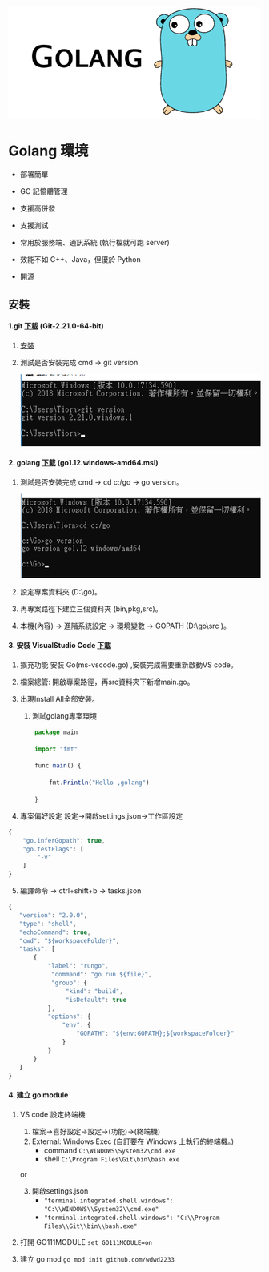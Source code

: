 ![golang](https://github.com/wdwd2233/Notes/blob/master/Golang/img/golang.png?raw=true)

# Golang 環境

* 部署簡單

* GC 記憶體管理

* 支援高併發

* 支援測試

* 常用於服務端、通訊系統 (執行檔就可跑 server)

* 效能不如 C++、Java，但優於 Python

* 開源




## 安裝

#### 1.git [下載](https://gitforwindows.org/) (Git-2.21.0-64-bit)

1. [安裝](https://github.com/wdwd2233/Notes/blob/master/Golang/Git_install.md)
	
2. 測試是否安裝完成 cmd → git version

	![command](https://github.com/wdwd2233/Notes/blob/master/Golang/img/git3.png?raw=true)
	
 
#### 2. golang [下載](https://golang.org/dl/) (go1.12.windows-amd64.msi)
1. 測試是否安裝完成 cmd → cd c:/go → go version。

	![command](https://github.com/wdwd2233/Notes/blob/master/Golang/img/go1.png?raw=true)

2.	設定專案資料夾 (D:\go)。

 1. 再專案路徑下建立三個資料夾 (bin,pkg,src)。


3. 本機(內容) → 進階系統設定 → 環境變數 → GOPATH (D:\go\src )。
		
        
#### 3. 安裝 VisualStudio Code [下載](https://code.visualstudio.com/)

1. 擴充功能 安裝 Go(ms-vscode.go) ,安裝完成需要重新啟動VS code。

2. 檔案總管: 開啟專案路徑，再src資料夾下新增main.go。

3. 出現Install All全部安裝。
        
    1. 測試golang專案環境
	```javascript
		package main
		
		import "fmt"
		
		func main() {
			
			fmt.Println("Hello ,golang")
		
		}
	```

4. 專案偏好設定 設定→開啟settings.json→工作區設定

```javascript
{
	"go.inferGopath": true,
	"go.testFlags": [
		"-v"
	]
}
```
        
5. 編譯命令 → ctrl+shift+b → tasks.json

```javascript
{
   "version": "2.0.0",
   "type": "shell",    
   "echoCommand": true,
   "cwd": "${workspaceFolder}",
   "tasks": [
       {
           "label": "rungo",
            "command": "go run ${file}",
            "group": {
                "kind": "build",
                "isDefault": true
           },
           "options": {
               "env": {
                   "GOPATH": "${env:GOPATH};${workspaceFolder}"
               }
           }
       }
   ]
}
```

#### 4. 建立 go module

1. VS code 設定終端機
    1. 檔案→喜好設定→設定→(功能)→(終端機)
    2. External: Windows Exec (自訂要在 Windows 上執行的終端機。)
        * command `C:\WINDOWS\System32\cmd.exe`
        * shell `C:\Program Files\Git\bin\bash.exe`

    or 

    3. 開啟settings.json 
        * `"terminal.integrated.shell.windows": "C:\\WINDOWS\\System32\\cmd.exe"`
        * `"terminal.integrated.shell.windows": "C:\\Program Files\\Git\\bin\\bash.exe"`

2. 打開 GO111MODULE `set GO111MODULE=on`
3. 建立 go mod  `go mod init github.com/wdwd2233`
